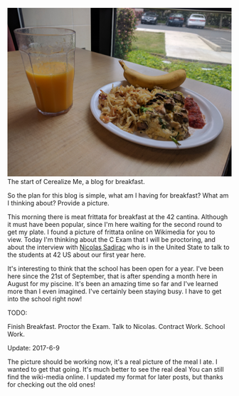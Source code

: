 ![frittata](images/2017-5-30.jpg)
The start of Cerealize Me, a blog for breakfast.

So the plan for this blog is simple, what am I having for breakfast?
What am I thinking about?
Provide a picture.

This morning there is meat frittata for breakfast at the 42 cantina.
Although it must have been popular, since I'm here waiting for the second round to get my plate.
I found a picture of frittata online on Wikimedia for you to view.
Today I'm thinking about the C Exam that I will be proctoring, and about the interview with [Nicolas Sadirac](https://en.wikipedia.org/wiki/Nicolas_Sadirac)
who is in the United State to talk to the students at 42 US about our first year here.

It's interesting to think that the school has been open for a year.
I've been here since the 21st of September, that is after spending a month here in August for my piscine.
It's been an amazing time so far and I've learned more than I even imagined.
I've certainly been staying busy. I have to get into the school right now!

TODO:

Finish Breakfast.
Proctor the Exam.
Talk to Nicolas.
Contract Work.
School Work.

Update: 2017-6-9

The picture should be working now, it's a real picture of the meal I ate.
I wanted to get that going. It's much better to see the real deal
You can still find the wiki-media online.
I updated my format for later posts, but thanks for checking out the old ones!
